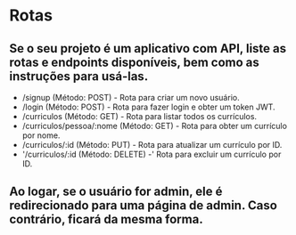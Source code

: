 # Rotas
## Se o seu projeto é um aplicativo com API, liste as rotas e endpoints disponíveis, bem como as instruções para usá-las.

- /signup (Método: POST) - Rota para criar um novo usuário.
- /login (Método: POST) - Rota para fazer login e obter um token JWT.
- /curriculos (Método: GET) - Rota para listar todos os currículos.
- /curriculos/pessoa/:nome (Método: GET) - Rota para obter um currículo por nome.
- /curriculos/:id (Método: PUT) - Rota para atualizar um currículo por ID.
- '/curriculos/:id (Método: DELETE) -' Rota para excluir um currículo por ID.

## Ao logar, se o usuário for admin, ele é redirecionado para uma página de admin. Caso contrário, ficará da mesma forma. 